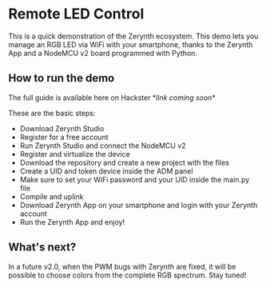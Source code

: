 # Remote LED Control
This is a quick demonstration of the Zerynth ecosystem. This demo lets you manage an RGB LED via WiFi with your smartphone, thanks to the Zerynth App and a NodeMCU v2 board programmed with Python.

## How to run the demo
The full guide is available here on Hackster \**link coming soon*\*

These are the basic steps:
- Download Zerynth Studio
- Register for a free account
- Run Zerynth Studio and connect the NodeMCU v2
- Register and virtualize the device
- Download the repository and create a new project with the files
- Create a UID and token device inside the ADM panel
- Make sure to set your WiFi password and your UID inside the main.py file 
- Compile and uplink
- Download Zerynth App on your smartphone and login with your Zerynth account
- Run the Zerynth App and enjoy!

## What's next?
In a future v2.0, when the PWM bugs with Zerynth are fixed, it will be possible to choose colors from the complete RGB spectrum. Stay tuned!
